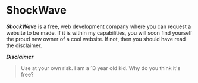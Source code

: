 # ShockWave

***ShockWave*** is a free, web development company where you can request a website to be made. If it is within my capabilities, you will soon find yourself the proud new owner of a cool website. If not, then you should have read the disclaimer.

***Disclaimer***

>Use at your own risk. I am a 13 year old kid. Why do you think it's free?
